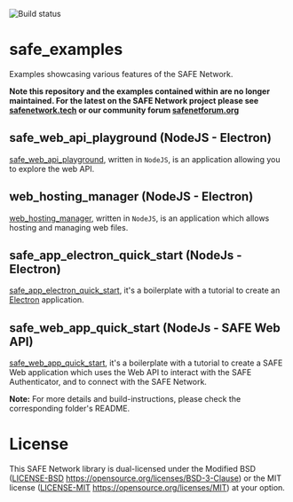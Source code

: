 ![Build status](https://ci.appveyor.com/api/projects/status/2fnekwfbm5h2ayk7/branch/master?svg=true)

# safe_examples
Examples showcasing various features of the SAFE Network.

**Note this repository and the examples contained within are no longer maintained. For the latest on the SAFE Network project please see [safenetwork.tech](https://safenetwork.tech/) or our community forum [safenetforum.org](https://safenetforum.org/)**

## safe_web_api_playground (NodeJS - Electron)
[safe_web_api_playground](safe_web_api_playground), written in `NodeJS`, is an application allowing you to explore the web API.

## web_hosting_manager (NodeJS - Electron)
[web_hosting_manager](https://github.com/maidsafe/safe-web-hosting-manager-electron), written in `NodeJS`, is an application which allows hosting and managing web files.

## safe_app_electron_quick_start (NodeJs - Electron)
[safe_app_electron_quick_start](safe_app_electron_quick_start), it's a boilerplate with a tutorial to create an [Electron](https://electronjs.org) application.

## safe_web_app_quick_start (NodeJs - SAFE Web API)
[safe_web_app_quick_start](safe_web_app_quick_start), it's a boilerplate with a tutorial to create a SAFE Web application which uses the Web API to interact with the SAFE Authenticator, and to connect with the SAFE Network.

**Note:** For more details and build-instructions, please check the corresponding folder's README.

# License

This SAFE Network library is dual-licensed under the Modified BSD ([LICENSE-BSD](LICENSE-BSD) https://opensource.org/licenses/BSD-3-Clause) or the MIT license ([LICENSE-MIT](LICENSE-MIT) https://opensource.org/licenses/MIT) at your option.

